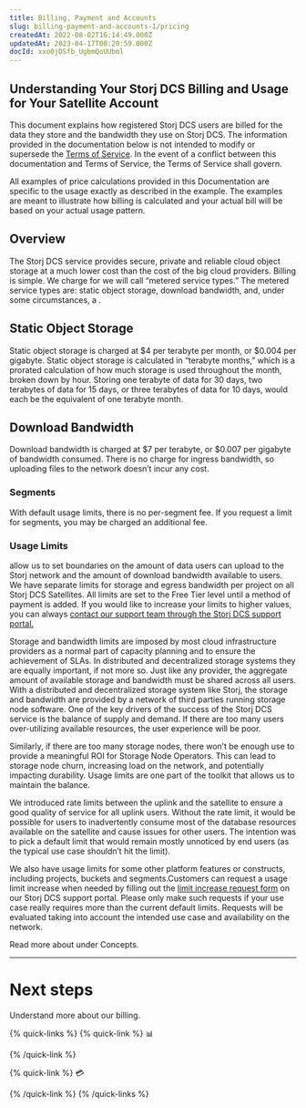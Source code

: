 ```yaml
---
title: Billing, Payment and Accounts
slug: billing-payment-and-accounts-1/pricing
createdAt: 2022-08-02T16:14:49.000Z
updatedAt: 2023-04-17T08:20:59.000Z
docId: xxo0jDSfb_UgbmQoUUbml
---
```


## Understanding Your Storj DCS Billing and Usage for Your Satellite Account&#x20;

This document explains how registered Storj DCS users are billed for the data they store and the bandwidth they use on Storj DCS. The information provided in the documentation below is not intended to modify or supersede the [Terms of Service](https://www.storj.io/terms-of-service). In the event of a conflict between this documentation and Terms of Service, the Terms of Service shall govern.

All examples of price calculations provided in this Documentation are specific to the usage exactly as described in the example. The examples are meant to illustrate how billing is calculated and your actual bill will be based on your actual usage pattern.

## Overview

The Storj DCS service provides secure, private and reliable cloud object storage at a much lower cost than the cost of the big cloud providers.  Billing is simple. We charge for we will call  “metered service types.” The metered service types are: static object storage, download bandwidth, and, under some circumstances, a  [](docId\:A4kUGYhfgGbVhlQ2ZHXVS).&#x20;

## Static Object Storage&#x20;

Static object storage is charged at $4 per terabyte per month, or $0.004 per gigabyte. Static object storage is calculated in “terabyte months,” which is a prorated calculation of how much storage is used throughout the month, broken down by hour. Storing one terabyte of data for 30 days, two terabytes of data for 15 days, or three terabytes of data for 10 days, would each be the equivalent of one terabyte month.

## Download Bandwidth&#x20;

Download bandwidth is charged at $7 per terabyte, or $0.007 per gigabyte of bandwidth consumed. There is no charge for ingress bandwidth, so uploading files to the network doesn’t incur any cost.&#x20;

### Segments

With default usage limits, there is no per-segment fee. If you request a [](docId\:A4kUGYhfgGbVhlQ2ZHXVS) limit for segments, you may be charged an additional fee.

### Usage Limits

[](docId\:Zrbz4XYhIOm99hhRShWHg) allow us to set boundaries on the amount of data users can upload to the Storj network and the amount of download bandwidth available to users. We have separate limits for storage and egress bandwidth per project on all Storj DCS Satellites. All limits are set to the Free Tier level until a method of payment is added. If you would like to increase your limits to higher values, you can always [contact our support team through the Storj DCS support portal.​](https://supportdcs.storj.io/hc/en-us/requests/new?ticket_form_id=360000683212)

Storage and bandwidth limits are imposed by most cloud infrastructure providers as a normal part of capacity planning and to ensure the achievement of SLAs. In distributed and decentralized storage systems they are equally important, if not more so. Just like any provider, the aggregate amount of available storage and bandwidth must be shared across all users. With a distributed and decentralized storage system like Storj, the storage and bandwidth are provided by a network of third parties running storage node software. One of the key drivers of the success of the Storj DCS service is the balance of supply and demand. If there are too many users over-utilizing available resources, the user experience will be poor.

Similarly, if there are too many storage nodes, there won’t be enough use to provide a meaningful ROI for Storage Node Operators. This can lead to storage node churn, increasing load on the network, and potentially impacting durability. Usage limits are one part of the toolkit that allows us to maintain the balance.

We introduced rate limits between the uplink and the satellite to ensure a good quality of service for all uplink users. Without the rate limit, it would be possible for users to inadvertently consume most of the database resources available on the satellite and cause issues for other users. The intention was to pick a default limit that would remain mostly unnoticed by end users (as the typical use case shouldn’t hit the limit).&#x20;

We also have usage limits for some other platform features or constructs, including projects, buckets and segments.Customers can request a usage limit increase when needed by filling out the [limit increase request form](https://supportdcs.storj.io/hc/en-us/requests/new?ticket_form_id=360000683212) on our Storj DCS support portal. Please only make such requests if your use case really requires more than the current default limits. Requests will be evaluated taking into account the intended use case and availability on the network.

Read more about [](docId\:Zrbz4XYhIOm99hhRShWHg) under Concepts.



***

# Next steps

Understand more about our billing.

{% quick-links %}
{% quick-link %}
📊

[](docId:59T_2l7c1rvZVhI8p91VX)&#x20;
{% /quick-link %}

{% quick-link %}
💳

[](docId:7U4_uu6Pzg6u2N6FpV9VE)&#x20;
{% /quick-link %}
{% /quick-links %}


